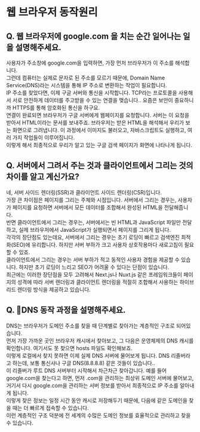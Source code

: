 # 웹 브라우저 동작원리

## **Q. 웹 브라우저에 google.com 을 치는 순간 일어나는 일을 설명해주세요.**

사용자가 주소창에 google.com을 입력하면, 가장 먼저 브라우저가 이 주소를 해석합니다.\
그런데 컴퓨터는 실제로 문자로 된 주소를 모르기 때문에, Domain Name Service(DNS)라는 시스템을 통해 IP 주소로 변환하는 작업이 필요합니다.\
IP 주소를 찾았다면, 이제 구글 서버와 통신을 시작합니다. TCP라는 프로토콜을 사용해서 서로 안전하게 데이터를 주고받을 수 있는 연결을 맺습니다.. 요즘은 보안이 중요하니까 HTTPS를 통해 암호화된 통신을 하구요.\
연결이 완료되면 브라우저가 구글 서버에게 웹페이지를 요청합니다. 서버는 이 요청을 받아서 HTML이라는 문서를 보내주죠. 브라우저는 받은 HTML을 해석해서 우리가 보는 화면으로 그려냅니다. 이 과정에서 이미지도 불러오고, 자바스크립트도 실행하고, 여러 가지 작업들이 이루어집니다.\
이렇게 해서 최종적으로 우리가 알고 있는 구글 검색 페이지가 화면에 나타나게 됩니다.



## **Q. 서버에서 그려서 주는 것과 클라이언트에서 그리는 것의 차이를 알고 계신가요?**

네, 서버 사이드 렌더링(SSR)과 클라이언트 사이드 렌더링(CSR)입니다.\
가장 큰 차이점은 페이지를 그리는 주체와 시점입니다. 서버에서 그리는 경우는, 사용자가 페이지를 요청하면 서버에서 모든 데이터를 조합해서 완성된 HTML을 전달해줍니다.\
반면 클라이언트에서 그리는 경우는, 서버에서는 빈 HTML과 JavaScript 파일만 전달하고, 실제 브라우저에서 JavaScript가 실행되면서 페이지를 그리게 됩니다.\
각각의 장단점도 있는데요, 서버에서 그리는 경우는 초기 로딩이 빠르고 검색엔진 최적화(SEO)에 유리합니다. 하지만 서버 부하가 크고 사용자 상호작용마다 새로고침이 필요할 수 있죠.\
클라이언트에서 그리는 경우는 서버 부하가 적고 동적인 사용자 경험을 제공할 수 있습니다. 하지만 초기 로딩이 느리고 SEO가 어려울 수 있다는 단점이 있습니다.\
최근에는 이러한 장단점을 모두 고려해서 Next.js나 Nuxt.js 같은 프레임워크들이 페이지의 성격에 따라 서버 렌더링과 클라이언트 렌더링을 적절히 조합해서 사용하는 하이브리드 렌더링 방식을 제공하고 있습니다.



## **Q. DNS 동작 과정을 설명해주세요.**

DNS는 브라우저가 도메인 주소를 찾을 때 단계별로 찾아가는 계층적인 구조로 되어있습니다.\
먼저 가장 가까운 곳인 브라우저 캐시에서 찾아보고, 그 다음은 운영체제의 DNS 캐시를 확인합니다. 여기서도 못 찾으면 hosts 파일도 확인해보죠.\
이렇게 로컬에서 찾지 못하면 이제 실제 DNS 서버에 물어보게 됩니다. DNS 리졸버라고 하는데, 보통 통신사나 구글 DNS(8.8.8.8) 같은 것들이 있습니다..\
이 리졸버가 루트 DNS 서버부터 시작해서 차근차근 찾아갑니다. 예를 들어 google.com을 찾는다고 하면, 먼저 .com을 관리하는 최상위 도메인 서버에 물어보고, 거기서 다시 google.com을 관리하는 서버 정보를 받아서 최종적으로 IP 주소를 알아내게 됩니다.\
이렇게 찾은 정보는 일정 시간 동안 캐시로 저장해두기 때문에, 다음에 같은 도메인을 찾을 때는 더 빠르게 접속할 수 있습니다.\
이런 계층적인 구조 덕분에 전 세계의 수많은 도메인 정보를 효율적으로 관리하고 찾을 수 있습니다.
